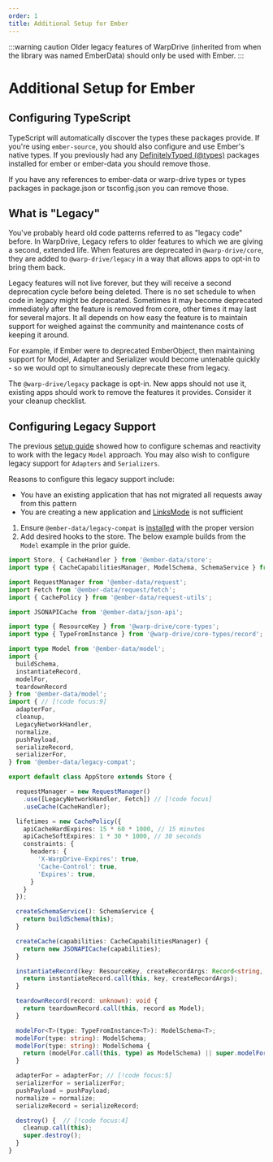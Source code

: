 ```yaml
---
order: 1
title: Additional Setup for Ember
---
```


:::warning caution
Older legacy features of WarpDrive (inherited from when the library was named EmberData) should only be used with Ember.
:::

# Additional Setup for Ember

## Configuring TypeScript

TypeScript will automatically discover the types these packages provide. If you're using `ember-source`, you should also configure and use Ember's native types. If you
previously had any [DefinitelyTyped (@types)](https://github.com/DefinitelyTyped/DefinitelyTyped) packages installed for ember or ember-data you should remove those.

If you have any references to ember-data or warp-drive types or types packages in package.json or tsconfig.json you can remove those.

## What is "Legacy"

You've probably heard old code patterns referred to as "legacy code" before. In WarpDrive, Legacy refers to older features to which we are giving a second, extended life. When features are deprecated in `@warp-drive/core`, they are added to `@warp-drive/legacy` in a way that allows apps to opt-in to bring them back.

Legacy features will not live forever, but they will receive a second deprecation cycle before being deleted. There is no set schedule to when code in legacy might
be deprecated. Sometimes it may become deprecated immediately after the feature is
removed from core, other times it may last for several majors. It all depends on how easy the feature is to maintain support for weighed against the community and maintenance costs of keeping it around.

For example, if Ember were to deprecated EmberObject, then maintaining support for
Model, Adapter and Serializer would become untenable quickly - so we would opt to
simultaneously deprecate these from legacy.

The `@warp-drive/legacy` package is opt-in. New apps should not use it, existing apps
should work to remove the features it provides. Consider it your cleanup checklist.

## Configuring Legacy Support

The previous [setup guide](./index.md) showed how to configure schemas and reactivity to work with the legacy `Model` approach. You may also wish to configure legacy support for `Adapters` and `Serializers`.

Reasons to configure this legacy support include:

- You have an existing application that has not migrated all requests away from this pattern
- You are creating a new application and [LinksMode](../../misc/links-mode.md) is not sufficient

1. Ensure `@ember-data/legacy-compat` is [installed](../1-overview.md#installation) with the proper version
2. Add desired hooks to the store. The below example builds from the `Model` example in the prior guide.

```ts [app/services/store.ts]
import Store, { CacheHandler } from '@ember-data/store';
import type { CacheCapabilitiesManager, ModelSchema, SchemaService } from '@ember-data/store/types';

import RequestManager from '@ember-data/request';
import Fetch from '@ember-data/request/fetch';
import { CachePolicy } from '@ember-data/request-utils';

import JSONAPICache from '@ember-data/json-api';

import type { ResourceKey } from '@warp-drive/core-types';
import type { TypeFromInstance } from '@warp-drive/core-types/record';

import type Model from '@ember-data/model';
import {
  buildSchema,
  instantiateRecord,
  modelFor,
  teardownRecord
} from '@ember-data/model';
import { // [!code focus:9]
  adapterFor,
  cleanup,
  LegacyNetworkHandler,
  normalize,
  pushPayload,
  serializeRecord,
  serializerFor,
} from '@ember-data/legacy-compat';

export default class AppStore extends Store {

  requestManager = new RequestManager()
    .use([LegacyNetworkHandler, Fetch]) // [!code focus]
    .useCache(CacheHandler);

  lifetimes = new CachePolicy({
    apiCacheHardExpires: 15 * 60 * 1000, // 15 minutes
    apiCacheSoftExpires: 1 * 30 * 1000, // 30 seconds
    constraints: {
	  headers: {
        'X-WarpDrive-Expires': true,
        'Cache-Control': true,
        'Expires': true,
	  }
    }
  });

  createSchemaService(): SchemaService {
    return buildSchema(this);
  }

  createCache(capabilities: CacheCapabilitiesManager) {
    return new JSONAPICache(capabilities);
  }

  instantiateRecord(key: ResourceKey, createRecordArgs: Record<string, unknown>) {
    return instantiateRecord.call(this, key, createRecordArgs);
  }

  teardownRecord(record: unknown): void {
    return teardownRecord.call(this, record as Model);
  }

  modelFor<T>(type: TypeFromInstance<T>): ModelSchema<T>;
  modelFor(type: string): ModelSchema;
  modelFor(type: string): ModelSchema {
    return (modelFor.call(this, type) as ModelSchema) || super.modelFor(type);
  }

  adapterFor = adapterFor; // [!code focus:5]
  serializerFor = serializerFor;
  pushPayload = pushPayload;
  normalize = normalize;
  serializeRecord = serializeRecord;

  destroy() {  // [!code focus:4]
    cleanup.call(this);
    super.destroy();
  }
}
```

